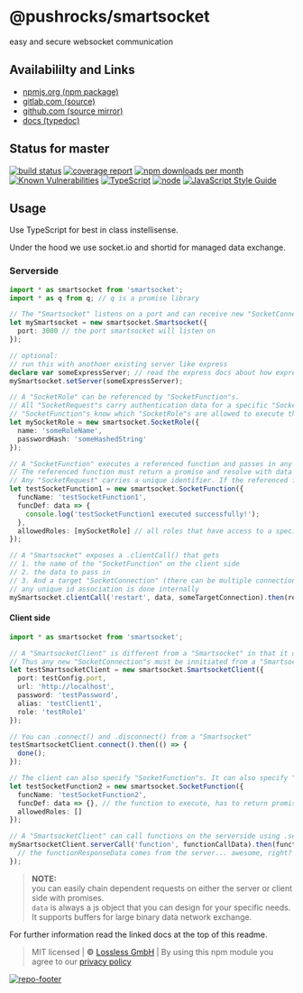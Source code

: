 # @pushrocks/smartsocket
easy and secure websocket communication

## Availabililty and Links
* [npmjs.org (npm package)](https://www.npmjs.com/package/@pushrocks/smartsocket)
* [gitlab.com (source)](https://gitlab.com/pushrocks/smartsocket)
* [github.com (source mirror)](https://github.com/pushrocks/smartsocket)
* [docs (typedoc)](https://pushrocks.gitlab.io/smartsocket/)

## Status for master
[![build status](https://gitlab.com/pushrocks/smartsocket/badges/master/build.svg)](https://gitlab.com/pushrocks/smartsocket/commits/master)
[![coverage report](https://gitlab.com/pushrocks/smartsocket/badges/master/coverage.svg)](https://gitlab.com/pushrocks/smartsocket/commits/master)
[![npm downloads per month](https://img.shields.io/npm/dm/@pushrocks/smartsocket.svg)](https://www.npmjs.com/package/@pushrocks/smartsocket)
[![Known Vulnerabilities](https://snyk.io/test/npm/@pushrocks/smartsocket/badge.svg)](https://snyk.io/test/npm/@pushrocks/smartsocket)
[![TypeScript](https://img.shields.io/badge/TypeScript->=%203.x-blue.svg)](https://nodejs.org/dist/latest-v10.x/docs/api/)
[![node](https://img.shields.io/badge/node->=%2010.x.x-blue.svg)](https://nodejs.org/dist/latest-v10.x/docs/api/)
[![JavaScript Style Guide](https://img.shields.io/badge/code%20style-prettier-ff69b4.svg)](https://prettier.io/)

## Usage

Use TypeScript for best in class instellisense.

Under the hood we use socket.io and shortid for managed data exchange.

### Serverside

```typescript
import * as smartsocket from 'smartsocket';
import * as q from q; // q is a promise library

// The "Smartsocket" listens on a port and can receive new "SocketConnection" requests.
let mySmartsocket = new smartsocket.Smartsocket({
  port: 3000 // the port smartsocket will listen on
});

// optional:
// run this with anothoer existing server like express
declare var someExpressServer; // read the express docs about how express actually works
mySmartsocket.setServer(someExpressServer);

// A "SocketRole" can be referenced by "SocketFunction"s.
// All "SocketRequest"s carry authentication data for a specific "SocketRole".
// "SocketFunction"s know which "SocketRole"s are allowed to execute them
let mySocketRole = new smartsocket.SocketRole({
  name: 'someRoleName',
  passwordHash: 'someHashedString'
});

// A "SocketFunction" executes a referenced function and passes in any data of the corresponding "SocketRequest".
// The referenced function must return a promise and resolve with data of type any.
// Any "SocketRequest" carries a unique identifier. If the referenced function's promise resolved any passed on argument will be returned to the requesting party
let testSocketFunction1 = new smartsocket.SocketFunction({
  funcName: 'testSocketFunction1',
  funcDef: data => {
    console.log('testSocketFunction1 executed successfully!');
  },
  allowedRoles: [mySocketRole] // all roles that have access to a specific function
});

// A "Smartsocket" exposes a .clientCall() that gets
// 1. the name of the "SocketFunction" on the client side
// 2. the data to pass in
// 3. And a target "SocketConnection" (there can be multiple connections at once)
// any unique id association is done internally
mySmartsocket.clientCall('restart', data, someTargetConnection).then(responseData => {});
```

#### Client side

```typescript
import * as smartsocket from 'smartsocket';

// A "SmartsocketClient" is different from a "Smartsocket" in that it doesn't expose any public address.
// Thus any new "SocketConnection"s must be innitiated from a "SmartsocketClient".
let testSmartsocketClient = new smartsocket.SmartsocketClient({
  port: testConfig.port,
  url: 'http://localhost',
  password: 'testPassword',
  alias: 'testClient1',
  role: 'testRole1'
});

// You can .connect() and .disconnect() from a "Smartsocket"
testSmartsocketClient.connect().then(() => {
  done();
});

// The client can also specify "SocketFunction"s. It can also specify "SocketRole"s in case a client connects to multiple servers at once
let testSocketFunction2 = new smartsocket.SocketFunction({
  funcName: 'testSocketFunction2',
  funcDef: data => {}, // the function to execute, has to return promise
  allowedRoles: []
});

// A "SmartsocketClient" can call functions on the serverside using .serverCall() analog to the "Smartsocket"'s .clientCall method.
mySmartsocketClient.serverCall('function', functionCallData).then(functionResponseData => {
  // the functionResponseData comes from the server... awesome, right?
});
```

> **NOTE:**  
> you can easily chain dependent requests on either the server or client side with promises.  
> `data` is always a js object that you can design for your specific needs.  
> It supports buffers for large binary data network exchange.

For further information read the linked docs at the top of this readme.

> MIT licensed | **&copy;** [Lossless GmbH](https://lossless.gmbh)
| By using this npm module you agree to our [privacy policy](https://lossless.gmbH/privacy.html)

[![repo-footer](https://pushrocks.gitlab.io/assets/repo-footer.svg)](https://maintainedby.lossless.com)
